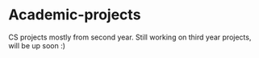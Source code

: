 # Academic-projects
CS projects mostly from second year. Still working on third year projects, will be up soon :)
